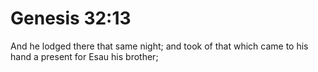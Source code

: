 # Genesis 32:13

And he lodged there that same night; and took of that which came to his hand a present for Esau his brother;